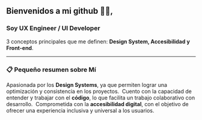## Bienvenidos a mi github 👋🏼, 

 ### Soy **UX Engineer / UI Developer**
3 conceptos principales que me definen: **Design System, Accesibilidad y Front-end**.

---

### 📋 Pequeño resumen sobre Mí

Apasionada por los **Design Systems**, ya que permiten lograr una optimización y consistencia en los proyectos. 
Cuento con la capacidad de entender y trabajar con el **código**, lo que facilita un trabajo colaborativo con desarrollo. 
Comprometida con la **accesibilidad digital**, con el objetivo de ofrecer una experiencia inclusiva y universal a los usuarios.



